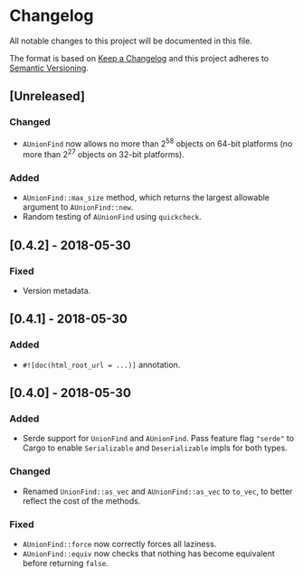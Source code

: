 # Changelog

All notable changes to this project will be documented in this file.

The format is based on [Keep a Changelog] and this project adheres to
[Semantic Versioning].

[Keep a Changelog]: http://keepachangelog.com/en/1.0.0/
[Semantic Versioning]: http://semver.org/spec/v2.0.0.html

## [Unreleased]

### Changed
- `AUnionFind` now allows no more than 2<sup>58</sup> objects on 64-bit
platforms (no more than 2<sup>27</sup> objects on 32-bit platforms).

### Added
- `AUnionFind::max_size` method, which returns the largest allowable argument
 to `AUnionFind::new`.
- Random testing of `AUnionFind` using `quickcheck`.

## [0.4.2] - 2018-05-30

### Fixed
- Version metadata.

## [0.4.1] - 2018-05-30

### Added
- `#![doc(html_root_url = ...)]` annotation.

## [0.4.0] - 2018-05-30

### Added
- Serde support for `UnionFind` and `AUnionFind`. Pass feature
  flag `"serde"` to Cargo to enable `Serializable` and `Deserializable`
  impls for both types.
  
### Changed
- Renamed `UnionFind::as_vec` and `AUnionFind::as_vec` to `to_vec`, to
  better reflect the cost of the methods.
  
### Fixed
- `AUnionFind::force` now correctly forces all laziness.
- `AUnionFind::equiv` now checks that nothing has become equivalent before 
  returning `false`.

